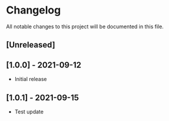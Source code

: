 # Changelog
All notable changes to this project will be documented in this file.

## [Unreleased]


## [1.0.0] - 2021-09-12
- Initial release

## [1.0.1] - 2021-09-15
- Test update